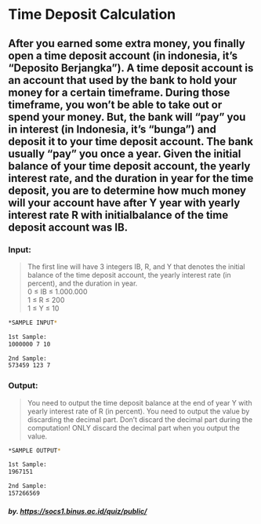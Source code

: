 # Time Deposit Calculation

## After you earned some extra money, you finally open a time deposit account (in indonesia, it’s “Deposito Berjangka”). A time deposit account is an account that used by the bank to hold your money for a certain timeframe. During those timeframe, you won’t be able to take out or spend your money. But, the bank will “pay” you in interest (in Indonesia, it’s “bunga”) and deposit it to your time deposit account. The bank usually “pay” you once a year. Given the initial balance of your time deposit account, the yearly interest rate, and the duration in year for the time deposit, you are to determine how much money will your account have after Y year with yearly interest rate​ ​R​ ​with​ ​initial​ ​balance​ ​of​ ​the​ ​time​ ​deposit​ ​account​ ​was​ ​IB. 
  

### Input:

> The first line will have 3 integers IB, R, and Y that denotes the initial balance of the time deposit                    account, the yearly interest rate (in percent), and the duration in year.  
> 0 ≤ IB ≤ 1.000.000  
> ​1 ≤ R ≤ 200  
> 1 ≤ Y ≤ 10  

```sh
*SAMPLE INPUT*

1st Sample:
1000000​ ​7​ ​10

2nd Sample:
573459​ ​123​ ​7
```

### Output:

> You need to output the time deposit balance at the end of year Y with yearly interest rate of R (in percent). You need to output the value by ​discarding the decimal part​. Don’t discard the decimal part during the computation! ONLY discard the decimal part when you output the value.  

```sh
*SAMPLE OUTPUT*

1st Sample:
1967151

2nd Sample:
157266569
```

##### by. https://socs1.binus.ac.id/quiz/public/ 

